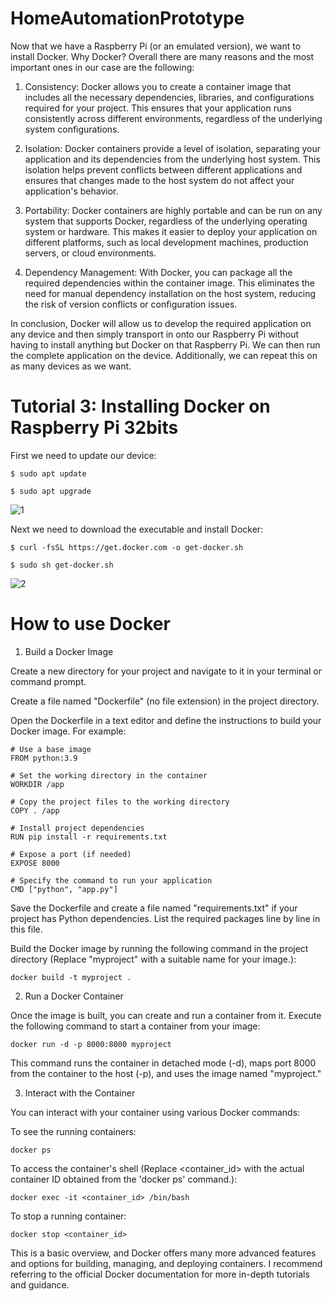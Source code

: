 # HomeAutomationPrototype
Now that we have a Raspberry Pi (or an emulated version), we want to install Docker.
Why Docker? Overall there are many reasons and the most important ones in our case are the following:

1. Consistency: Docker allows you to create a container image that includes all the necessary dependencies, libraries, and configurations required for your project. This ensures that your application runs consistently across different environments, regardless of the underlying system configurations.

2. Isolation: Docker containers provide a level of isolation, separating your application and its dependencies from the underlying host system. This isolation helps prevent conflicts between different applications and ensures that changes made to the host system do not affect your application's behavior.

3. Portability: Docker containers are highly portable and can be run on any system that supports Docker, regardless of the underlying operating system or hardware. This makes it easier to deploy your application on different platforms, such as local development machines, production servers, or cloud environments.

4. Dependency Management: With Docker, you can package all the required dependencies within the container image. This eliminates the need for manual dependency installation on the host system, reducing the risk of version conflicts or configuration issues.

In conclusion, Docker will allow us to develop the required application on any device and then simply transport in onto our Raspberry Pi without having to install anything but Docker on that Raspberry Pi. We can then run the complete application on the device. Additionally, we can repeat this on as many devices as we want. 

# Tutorial 3: Installing Docker on Raspberry Pi 32bits 

First we need to update our device:
```
$ sudo apt update

$ sudo apt upgrade
```
![1](https://github.com/Mogreine29/HomeAutomationPrototype/assets/71849675/3ed35a87-eef8-4246-aa43-6dd53631e490)


Next we need to download the executable and install Docker:
```
$ curl -fsSL https://get.docker.com -o get-docker.sh

$ sudo sh get-docker.sh
```
![2](https://github.com/Mogreine29/HomeAutomationPrototype/assets/71849675/e9d555b4-4bdd-4c89-92c5-802961e19c88)


# How to use Docker

1. Build a Docker Image

Create a new directory for your project and navigate to it in your terminal or command prompt.

Create a file named "Dockerfile" (no file extension) in the project directory.

Open the Dockerfile in a text editor and define the instructions to build your Docker image. For example:
```
# Use a base image
FROM python:3.9

# Set the working directory in the container
WORKDIR /app

# Copy the project files to the working directory
COPY . /app

# Install project dependencies
RUN pip install -r requirements.txt

# Expose a port (if needed)
EXPOSE 8000

# Specify the command to run your application
CMD ["python", "app.py"]

```


Save the Dockerfile and create a file named "requirements.txt" if your project has Python dependencies. List the required packages line by line in this file.

Build the Docker image by running the following command in the project directory (Replace "myproject" with a suitable name for your image.):
```
docker build -t myproject .
```

2. Run a Docker Container

Once the image is built, you can create and run a container from it.
Execute the following command to start a container from your image:
```
docker run -d -p 8000:8000 myproject
```
This command runs the container in detached mode (-d), maps port 8000 from the container to the host (-p), and uses the image named "myproject."

3. Interact with the Container

You can interact with your container using various Docker commands:

To see the running containers:
```
docker ps
```
To access the container's shell (Replace <container_id> with the actual container ID obtained from the 'docker ps' command.):
```
docker exec -it <container_id> /bin/bash
```
To stop a running container:
```
docker stop <container_id>
```

This is a basic overview, and Docker offers many more advanced features and options for building, managing, and deploying containers. I recommend referring to the official Docker documentation for more in-depth tutorials and guidance.
